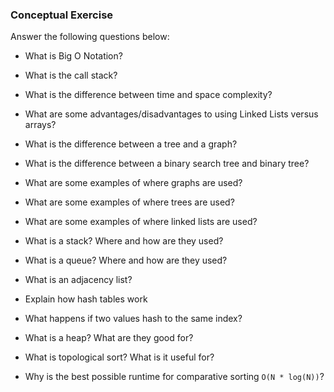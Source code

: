 ### Conceptual Exercise

Answer the following questions below:

- What is Big O Notation?

- What is the call stack?

- What is the difference between time and space complexity?

- What are some advantages/disadvantages to using Linked Lists versus arrays?

- What is the difference between a tree and a graph?

- What is the difference between a binary search tree and binary tree?

- What are some examples of where graphs are used?

- What are some examples of where trees are used?

- What are some examples of where linked lists are used?

- What is a stack? Where and how are they used?

- What is a queue? Where and how are they used?

- What is an adjacency list?

- Explain how hash tables work

- What happens if two values hash to the same index?

- What is a heap? What are they good for?

- What is topological sort? What is it useful for?

- Why is the best possible runtime for comparative sorting `O(N * log(N))`?
